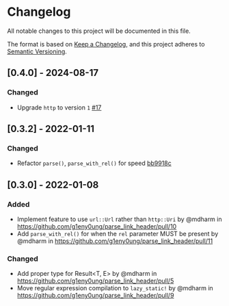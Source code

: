 # Changelog

All notable changes to this project will be documented in this file.

The format is based on [Keep a Changelog](https://keepachangelog.com/en/1.0.0/),
and this project adheres to [Semantic Versioning](https://semver.org/spec/v2.0.0.html).

## [0.4.0] - 2024-08-17

### Changed

- Upgrade `http` to version `1` [#17](https://github.com/g1eny0ung/parse_link_header/pull/17)

## [0.3.2] - 2022-01-11

### Changed

- Refactor `parse()`, `parse_with_rel()` for speed [bb9918c](https://github.com/g1eny0ung/parse_link_header/commit/bb9918c80a8e28a8bc62a34e911e161153df94e2)

## [0.3.0] - 2022-01-08

### Added

- Implement feature to use `url::Url` rather than `http::Uri` by @mdharm in <https://github.com/g1eny0ung/parse_link_header/pull/10>
- Add `parse_with_rel()` for when the `rel` parameter MUST be present by @mdharm in <https://github.com/g1eny0ung/parse_link_header/pull/11>

### Changed

- Add proper type for Result<T, E> by @mdharm in <https://github.com/g1eny0ung/parse_link_header/pull/5>
- Move regular expression compilation to `lazy_static!` by @mdharm in <https://github.com/g1eny0ung/parse_link_header/pull/9>
